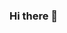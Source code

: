 ### Hi there 👋

<!--
**gq91/gq91** is a ✨ _special_ ✨ repository because its `README.md` (this file) appears on your GitHub profile.

Here are some ideas to get you started:

- 🔭 I’m currently working on ...
- 🌱 I’m currently learning full stack web development
- 👯 I’m looking to collaborate on Frontend Development
- 🤔 I’m looking for help with ...
- 💬 Ask me about ...
- 📫 How to reach me: gouravguptagg123@gmail.com
- 😄 Pronouns: ...
- ⚡ Fun fact: ...
-->
